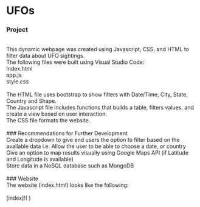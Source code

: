 # UFOs

### Project
<br />
This dynamic webpage was created using Javascript, CSS, and HTML to filter data about UFO sightings.
<br />
The following files were built using Visual Studio Code:<br />
Index.html<br />
app.js<br />
style.css<br />
<br />
The HTML file uses bootstrap to show filters with Date/Time, City, State, Country and Shape.<br />
The Javascript file includes functions that builds a table, filters values, and create a view based on user interaction.<br />
The CSS file formats the website.<br />
<br />
### Recommendations for Further Development
<br />
Create a dropdown to give end users the option to filter based on the available data i.e. Allow the user to be able to choose a date, or country<br />
Give an option to map results visually using Google Maps API (if Latitude and Longitude is available)<br />
Store data in a NoSQL database such as MongoDB<br />
<br />
### Website
<br />
The website (index.html) looks like the following:<br />
<br />
[index]!( )<br />


